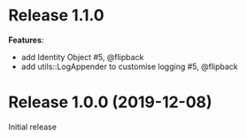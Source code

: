 # Release 1.1.0 

**Features**:

* add Identity Object #5, @flipback
* add utils::LogAppender to customise logging #5, @flipback

# Release 1.0.0 (2019-12-08)

Initial release

